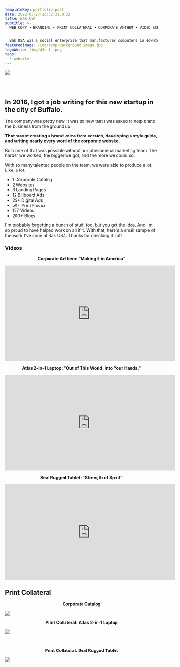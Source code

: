 ```yaml
---
templateKey: portfolio-post
date: 2022-03-27T16:32:31.073Z
title: Bak USA
subtitle: >-
  WEB COPY • BRANDING • PRINT COLLATERAL • CORPORATE ANTHEM • VIDEO SCRIPTS


  Bak USA was a social enterprise that manufactured computers in downtown Buffalo, New York. Committed to empowering people and changing lives, the company employed a diverse workforce to handcraft laptops and tablets in urban America.
featuredimage: /img/temp-background-image.jpg
logoWhite: /img/43n-1-.png
tags:
  - website
---
```

![](/img/bak-usa.png)

<br>
<br>

## In 2016, I got a job writing for this new startup in the city of Buffalo.

The company was pretty new. It was so new that I was asked to help brand the business from the ground up. 

**That meant creating a brand voice from scratch, developing a style guide, and writing nearly every word of the corporate website.** 

But none of that was possible without our phenomenal marketing team. The harder we worked, the bigger we got, and the more we could do. 

With so many talented people on the team, we were able to produce a lot. Like, a lot:

* 1 Corporate Catalog
* 2 Websites
* 3 Landing Pages
* 12 Billboard Ads
* 25+ Digital Ads
* 50+ Print Pieces
* 127 Videos
* 200+ Blogs

I'm probably forgetting a bunch of stuff, too, but you get the idea. And I'm so proud to have helped work on all if it. With that, here's a small sample of the work I've done at Bak USA. Thanks for checking it out! 

### Videos

**<p style="text-align:center;">Corporate Anthem: "Making It in America"</p>**
<p style="text-align:center;"><iframe width="560" height="315" src="https://www.youtube.com/embed/SHVSGz_Nmrw" title="YouTube video player" frameborder="0" allow="accelerometer; autoplay; clipboard-write; encrypted-media; gyroscope; picture-in-picture" allowfullscreen></iframe></p>

**<p style="text-align:center;">Atlas 2-in-1 Laptop: "Out of This World. Into Your Hands."</p>**
<p style="text-align:center;"><iframe width="560" height="315" src="https://www.youtube.com/embed/u7g7twDL8hk" title="YouTube video player" frameborder="0" allow="accelerometer; autoplay; clipboard-write; encrypted-media; gyroscope; picture-in-picture" allowfullscreen></iframe></p>

**<p style="text-align:center;">Seal Rugged Tablet: "Strength of Spirit"</p>**

<p style="text-align:center;"><iframe width="560" height="315" src="https://www.youtube.com/embed/CFdfz1vOBoY" title="YouTube video player" frameborder="0" allow="accelerometer; autoplay; clipboard-write; encrypted-media; gyroscope; picture-in-picture" allowfullscreen></iframe></p>

## Print Collateral

**<p style="text-align:center;">Corporate Catalog**

![](/img/bak-usa-print.png)

**<p style="text-align:center;">Print Collateral: Atlas 2-in-1 Laptop**

![](/img/bak-usa-print-atlas.jpeg)


<br>

**<p style="text-align:center;">Print Collateral: Seal Rugged Tablet**

![](/img/bak-usa-print-seal.jpeg)
